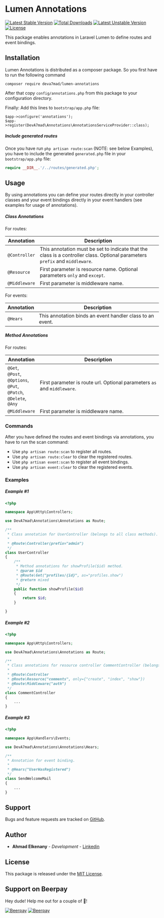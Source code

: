 # Lumen Annotations

[![Latest Stable Version](https://poser.pugx.org/deva7mad/lumen-annotations/v/stable)](https://packagist.org/packages/deva7mad/lumen-annotations) [![Total Downloads](https://poser.pugx.org/deva7mad/lumen-annotations/downloads)](https://packagist.org/packages/deva7mad/lumen-annotations) [![Latest Unstable Version](https://poser.pugx.org/deva7mad/lumen-annotations/v/unstable)](https://packagist.org/packages/deva7mad/lumen-annotations) [![License](https://poser.pugx.org/deva7mad/lumen-annotations/license)](https://packagist.org/packages/deva7mad/lumen-annotations)

This package enables annotations in Laravel Lumen to define routes and event bindings.

## Installation 

Lumen Annotations is distributed as a composer package. So you first have to run the following command

```
composer require deva7mad/lumen-annotations
```

After that copy `config/annotations.php` from this package to your configuration directory.

Finally: Add this lines to `bootstrap/app.php` file:

```
$app->configure('annotations');
$app->register(DevA7mad\Annotations\AnnotationsServiceProvider::class);
```


##### Include generated routes

Once you have run `php artisan route:scan` (NOTE: see below Examples), you have to include the generated `generated.php` file in your `bootstrap/app.php` file:

```php
require __DIR__.'/../routes/generated.php';
```

## Usage

By using annotations you can define your routes directly in your controller classes and your event bindings directly in your event handlers (see examples for usage of annotations).

##### Class Annotations

For routes:

Annotation | Description
--- | ---
`@Controller` | This annotation must be set to indicate that the class is a controller class. Optional parameters `prefix` and `middleware`.
`@Resource` | First parameter is resource name. Optional parameters `only` and `except`.
`@Middleware` | First parameter is middleware name.

For events:

Annotation | Description
--- | ---
`@Hears` | This annotation binds an event handler class to an event.

##### Method Annotations

For routes:

Annotation | Description
--- | ---
`@Get`,<br>`@Post`,<br>`@Options`,<br>`@Put`,<br>`@Patch`,<br>`@Delete`,<br>`@Any` | First parameter is route url. Optional parameters `as` and `middleware`.
`@Middleware` | First parameter is middleware name.

### Commands

After you have defined the routes and event bindings via annotations, you have to run the scan command:

* Use `php artisan route:scan` to register all routes.
* Use `php artisan route:clear` to clear the registered routes.
* Use `php artisan event:scan` to register all event bindings.
* Use `php artisan event:clear` to clear the registered events.

### Examples

##### Example #1

```php
<?php

namespace App\Http\Controllers;

use DevA7mad\Annotations\Annotations as Route;

/**
 * Class annotation for UserController (belongs to all class methods).
 *
 * @Route\Controller(prefix="admin")
 */
class UserController
{
    /**
     * Method annotations for showProfile($id) method.
     * @param $id
     * @Route\Get("profiles/{id}", as="profiles.show")
     * @return mixed
     */
    public function showProfile($id)
    {
        return $id;
    }

}
```

##### Example #2

```php
<?php

namespace App\Http\Controllers;

use DevA7mad\Annotations\Annotations as Route;

/**
 * Class annotations for resource controller CommentController (belongs to all class methods).
 *
 * @Route\Controller
 * @Route\Resource("comments", only={"create", "index", "show"})
 * @Route\Middleware("auth")
 */
class CommentController
{
    ...
}
```

##### Example #3

```php
<?php

namespace App\Handlers\Events;

use DevA7mad\Annotations\Annotations\Hears;

/**
 * Annotation for event binding.
 *
 * @Hears("UserWasRegistered")
 */
class SendWelcomeMail
{
    ...
}
```

## Support

Bugs and feature requests are tracked on [GitHub](https://github.com/deva7mad/lumen-annotations/issues).

## Author

* **Ahmad Elkenany** - *Development* - [Linkedin](https://www.linkedin.com/in/ahmad-elkenany/)

## License

This package is released under the [MIT License](LICENSE).


## Support on Beerpay
Hey dude! Help me out for a couple of :beers:!

[![Beerpay](https://beerpay.io/deva7mad/lumen-annotations/badge.svg?style=beer-square)](https://beerpay.io/deva7mad/lumen-annotations)  [![Beerpay](https://beerpay.io/deva7mad/lumen-annotations/make-wish.svg?style=flat-square)](https://beerpay.io/deva7mad/lumen-annotations?focus=wish)